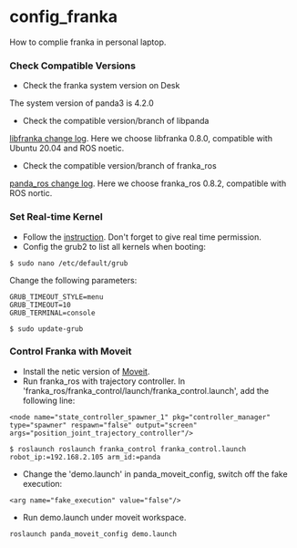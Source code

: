 # config_franka
How to complie franka in personal laptop.

### Check Compatible Versions 
* Check the franka system version on Desk

The system version of panda3 is 4.2.0

* Check the compatible version/branch of libpanda

[libfranka change log](https://frankaemika.github.io/docs/libfranka_changelog.html).
Here we choose libfranka 0.8.0, compatible with Ubuntu 20.04 and ROS noetic.

* Check the compatible version/branch of franka_ros

[panda_ros change log](https://frankaemika.github.io/docs/franka_ros_changelog.html).
Here we choose franka_ros 0.8.2, compatible with ROS nortic.



### Set Real-time Kernel
* Follow the [instruction](https://frankaemika.github.io/docs/installation_linux.html). Don't forget to give real time permission. 
* Config the grub2 to list all kernels when booting:
```
$ sudo nano /etc/default/grub
```
Change the following parameters:
```
GRUB_TIMEOUT_STYLE=menu
GRUB_TIMEOUT=10
GRUB_TERMINAL=console
```
```
$ sudo update-grub
```

### Control Franka with Moveit
* Install the netic version of [Moveit](https://ros-planning.github.io/moveit_tutorials/).
* Run franka_ros with trajectory controller. In 'franka_ros/franka_control/launch/franka_control.launch', add the following line:
```
<node name="state_controller_spawner_1" pkg="controller_manager" type="spawner" respawn="false" output="screen" args="position_joint_trajectory_controller"/>
```
```
$ roslaunch roslaunch franka_control franka_control.launch robot_ip:=192.168.2.105 arm_id:=panda
```
* Change the 'demo.launch' in panda_moveit_config, switch off the fake execution:
```
<arg name="fake_execution" value="false"/>
```
* Run demo.launch under moveit workspace.
```
roslaunch panda_moveit_config demo.launch
```
